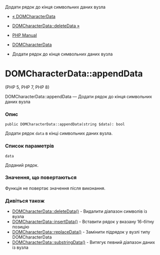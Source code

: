 Додати рядок до кінця символьних даних вузла

-   [« DOMCharacterData](class.domcharacterdata.html)
    
-   [DOMCharacterData::deleteData »](domcharacterdata.deletedata.html)
    
-   [PHP Manual](index.html)
    
-   [DOMCharacterData](class.domcharacterdata.html)
    
-   Додати рядок до кінця символьних даних вузла
    

# DOMCharacterData::appendData

(PHP 5, PHP 7, PHP 8)

DOMCharacterData::appendData — Додати рядок до кінця символьних даних вузла

### Опис

```methodsynopsis
public DOMCharacterData::appendData(string $data): bool
```

Додати рядок `data` в кінці символьних даних вузла.

### Список параметрів

`data`

Доданий рядок.

### Значення, що повертаються

Функція не повертає значення після виконання.

### Дивіться також

-   [DOMCharacterData::deleteData()](domcharacterdata.deletedata.html) - Видалити діапазон символів із вузла
-   [DOMCharacterData::insertData()](domcharacterdata.insertdata.html) - Вставити рядок у вказану 16-бітну позицію
-   [DOMCharacterData::replaceData()](domcharacterdata.replacedata.html) - Замінити підрядок у вузлі типу DOMCharacterData
-   [DOMCharacterData::substringData()](domcharacterdata.substringdata.html) - Витягує певний діапазон даних із вузла